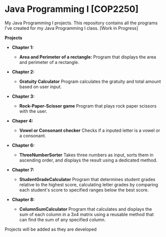 # Java Programming I [COP2250]

My Java Programming I projects. This repository contains all the programs I've created for my Java Programming I class. [Work in Progress]

**Projects**

* **Chapter 1:**
    * **Area and Perimeter of a rectangle:** Program that displays the area and perimeter of a rectangle.

* **Chapter 2:**
    * **Gratuity Calculator** Program calculates the gratuity and total amount based on user input. 

* **Chapter 3:**
   * **Rock-Paper-Scissor game** Program that plays rock paper scissors with the user.

* **Chaper 4:**
   * **Vowel or Consonant checker** Checks if a inputed letter is a vowel or a consonant.

* **Chapter 6:**
   * **ThreeNumberSorter** Takes three numbers as input, sorts them in ascending order, and displays the result using a dedicated method.
 
* **Chapter 7:**
   * **StudentGradeCalculator** Program that determines student grades relative to the highest score, calculating letter grades by comparing each student's score to specified ranges below the best score.
 
* **Chapter 8:**
   * **ColumnSumCalculator** Program that calculates and displays the sum of each column in a 3x4 matrix using a reusable method that can find the sum of any specified column.
 
 Projects will be added as they are developed
 
